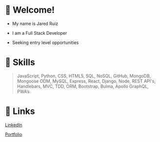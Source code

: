 # :milky_way: Welcome! 
- My name is Jared Ruiz
- I am a Full Stack Developer

- Seeking entry level opportunities

# :stars: Skills
> JavaScript, Python, CSS, HTML5, SQL, NoSQL, GitHub, MongoDB, Mongoose ODM, MySQL, Express, React, Django, Node, REST API's, Handlebars, MVC, TDD, ORM, Bootstrap, Bulma, Apollo GraphQL, PWA’s
# :sparkler: Links
[LinkedIn](https://www.linkedin.com/in/jaredruiz/)

[Portfolio](https://jared-ruiz.github.io/Portfolio-Website/)


<!--
**jared-ruiz/jared-ruiz** is a ✨ _special_ ✨ repository because its `README.md` (this file) appears on your GitHub profile.

Here are some ideas to get you started:

- 🔭 I’m currently working on ...
- 🌱 I’m currently learning ...
- 👯 I’m looking to collaborate on ...
- 🤔 I’m looking for help with ...
- 💬 Ask me about ...
- 📫 How to reach me: ...
- 😄 Pronouns: ...
- ⚡ Fun fact: ...
-->
